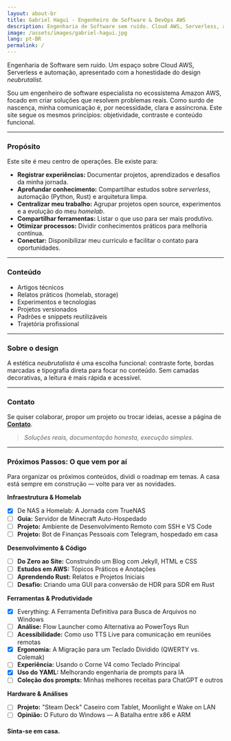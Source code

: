 ```yaml
---
layout: about-br
title: Gabriel Hagui - Engenheiro de Software & DevOps AWS
description: Engenharia de Software sem ruído. Cloud AWS, Serverless, automação e arquitetura limpa com design neubrutalist.
image: /assets/images/gabriel-hagui.jpg
lang: pt-BR
permalink: /
---
```


Engenharia de Software sem ruído. Um espaço sobre Cloud AWS, Serverless e automação, apresentado com a honestidade do design *neubrutalist*.

Sou um engenheiro de software especialista no ecossistema Amazon AWS, focado em criar soluções que resolvem problemas reais. Como surdo de nascença, minha comunicação é, por necessidade, clara e assíncrona. Este site segue os mesmos princípios: objetividade, contraste e conteúdo funcional.

---
### **Propósito**
Este site é meu centro de operações. Ele existe para:

- **Registrar experiências:** Documentar projetos, aprendizados e desafios da minha jornada.
- **Aprofundar conhecimento:** Compartilhar estudos sobre *serverless*, automação (Python, Rust) e arquitetura limpa.
- **Centralizar meu trabalho:** Agrupar projetos open source, experimentos e a evolução do meu *homelab*.
- **Compartilhar ferramentas:** Listar o que uso para ser mais produtivo.
- **Otimizar processos:** Dividir conhecimentos práticos para melhoria contínua.
- **Conectar:** Disponibilizar meu currículo e facilitar o contato para oportunidades.

---
### **Conteúdo**
- Artigos técnicos
- Relatos práticos (homelab, storage)
- Experimentos e tecnologias
- Projetos versionados
- Padrões e snippets reutilizáveis
- Trajetória profissional

---
### **Sobre o design**
A estética *neubrutalista* é uma escolha funcional: contraste forte, bordas marcadas e tipografia direta para focar no conteúdo. Sem camadas decorativas, a leitura é mais rápida e acessível.

---
### **Contato**
Se quiser colaborar, propor um projeto ou trocar ideias, acesse a página de **[Contato](./contact-br)**.

> *Soluções reais, documentação honesta, execução simples.*

---
### **Próximos Passos: O que vem por aí**

Para organizar os próximos conteúdos, dividi o roadmap em temas. A casa está sempre em construção — volte para ver as novidades.

**Infraestrutura & Homelab**
- [x] De NAS a Homelab: A Jornada com TrueNAS
- [ ] **Guia:** Servidor de Minecraft Auto-Hospedado
- [ ] **Projeto:** Ambiente de Desenvolvimento Remoto com SSH e VS Code
- [ ] **Projeto:** Bot de Finanças Pessoais com Telegram, hospedado em casa

**Desenvolvimento & Código**
- [ ] **Do Zero ao Site:** Construindo um Blog com Jekyll, HTML e CSS
- [ ] **Estudos em AWS:** Tópicos Práticos e Anotações
- [ ] **Aprendendo Rust:** Relatos e Projetos Iniciais
- [ ] **Desafio:** Criando uma GUI para conversão de HDR para SDR em Rust

**Ferramentas & Produtividade**
- [x] Everything: A Ferramenta Definitiva para Busca de Arquivos no Windows
- [ ] **Análise:** Flow Launcher como Alternativa ao PowerToys Run
- [ ] **Acessibilidade:** Como uso TTS Live para comunicação em reuniões remotas
- [x] **Ergonomia:** A Migração para um Teclado Dividido (QWERTY vs. Colemak)
- [ ] **Experiência:** Usando o Corne V4 como Teclado Principal
- [x] **Uso do YAML:** Melhorando engenharia de prompts para IA
- [ ] **Coleção dos prompts:** Minhas melhores receitas para ChatGPT e outros

**Hardware & Análises**
- [ ] **Projeto:** "Steam Deck" Caseiro com Tablet, Moonlight e Wake on LAN
- [ ] **Opinião:** O Futuro do Windows — A Batalha entre x86 e ARM

#### Sinta-se em casa.